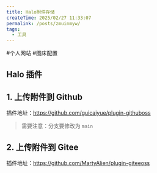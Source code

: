 ```yaml
---
title: Halo附件存储
createTime: 2025/02/27 11:33:07
permalink: /posts/zmuinmyw/
tags:
  - 工具
---
```

#个人网站 #图床配置

## Halo 插件

## 1. 上传附件到 Github

插件地址：https://github.com/guicaiyue/plugin-githuboss

> 需要注意：分支要修改为 `main` 


## 2. 上传附件到 Gitee

插件地址：https://github.com/MartyAlien/plugin-giteeoss



